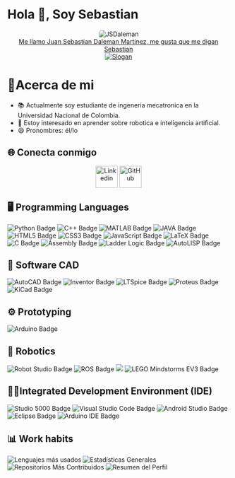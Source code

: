 # Hola 👋, Soy Sebastian


<div align="center">
<img src="https://imgur.com/M960LJi.png" alt="JSDaleman" style="border-radius: 5px;">
</div>


<!-- 
Para generación de la animación 
https://readme-typing-svg.herokuapp.com/demo/?font=Roboto&size=16&color=F7F7F7&center=true&vCenter=true&lines=In+the+stars%2C+we+are+inspired.
-->
<div align="center">
<a href="https://git.io/typing-svg">
  <picture>
    <source srcset="https://readme-typing-svg.herokuapp.com?font=Roboto&size=16&pause=1000&color=F7F7F7&center=true&vCenter=true&width=435&lines=En+las+estrellas%2C+nos+inspiramos." media="(prefers-color-scheme: dark)">
    <source srcset="https://readme-typing-svg.herokuapp.com?font=Roboto&size=16&pause=1000&color=3B82F6&center=true&vCenter=true&width=435&lines=En+las+estrellas%2C+nos+inspiramos." media="(prefers-color-scheme: light)">
    <figcaption>Me llamo Juan Sebastian Daleman Martinez, me gusta que me digan Sebastian</figcaption>
    <img src="https://readme-typing-svg.herokuapp.com?font=Roboto&size=16&pause=1000&color=3B82F6&center=true&vCenter=true&width=435&lines=En+las+estrellas%2C+nos+inspiramos." alt="Slogan">
  </picture>
</a>
</div>

# 📖Acerca de mi

<!--
- 🔭 I’m currently working on ... 
- 🌱 I’m currently learning ... 
- 👯 I’m looking to collaborate on ... 
- 🤔 I’m looking for help with ... 
- 💬 Ask me about ... 
- 📫 How to reach me: ... 
- 😄 Pronouns: ...
- ⚡ Fun fact: ... 
-->
- 📚 Actualmente soy estudiante de ingeneria mecatronica en la Universidad Nacional de Colombia.
- 🌱 Estoy interesado en aprender sobre robotica e inteligencia artificial. 
- 😄 Pronombres: él/lo

## 🌐 Conecta conmigo

<div id="social-media" align="center" style="display: flex; justify-content: center; align-items: center; gap: 4px;">
<!--
<a href="" target="_blank">
    <img src="./facebook.svg" alt="Facebook" width="50px">
</a>
<a href="" target="_blank">
    <img src="./gmail.svg" alt="Gmail" width="50px">
</a>
<a href="" target="_blank">
    <img src="./instagram.svg" alt="Gmail" width="50px">
</a>
<a href="" target="_blank">
    <img src="./x-light.svg#gh-dark-mode-only" alt="X" width="50px">
    <img src="./x.svg#gh-light-mode-only" alt="X" width="50px">
</a>
<a href="" target="_blank">
    <img src="./youtube.svg" alt="X" width="50px">
</a>
-->
<a href="https://www.linkedin.com/in/juan-daleman-a89a9071/" target="_blank">
  <img src="./linkedin.svg" alt="Linkedin" width="50px">
</a>
<a href="https://github.com/JSDaleman">
  <picture>
    <source srcset="./github-light.svg" media="(prefers-color-scheme: dark)">
    <source srcset="./github.svg" media="(prefers-color-scheme: light)">
    <img src="./github-light.svg" alt="GitHub" width="50px">
  </picture>
</a>

</div>

## 🖥️ Programming Languages


<div id="programming_lenguages"
     class="flex flex-wrap justify-center gap-x-[8px] gap-y-[2px]">
  <!-- Badges -->
  <!--
  Para generar las medallas 
  https://shields.io/badges/static-badge
  Iconos para las medallas disponibles
  https://simpleicons.org/?q=HTML
  Para colores en HEX
  https://htmlcolorcodes.com/es/
  Algunos diseños ya realizados de medallas
  https://github.com/alexandresanlim/Badges4-README.md-Profile#-contact-
  -->
  <img src="https://img.shields.io/badge/Python-3776AB?logo=python&logoColor=FFD43B" alt="Python Badge" class="h-8 w-auto" />
  <img src="https://img.shields.io/badge/C++-00599C?logo=cplusplus&logoColor=FFFFFF" alt="C++ Badge" class="h-8 w-auto" />
  <img src="https://img.shields.io/badge/MATLAB-E67E22?logo=matlab&logoColor=0072BD" alt="MATLAB Badge" class="h-8 w-auto" />
  <img src="https://img.shields.io/badge/Java-5382A1?logo=openjdk&logoColor=FFFFFF" alt="JAVA Badge" class="h-8 w-auto" />
  <img src="https://img.shields.io/badge/HTML5-E34F26?logo=html5&logoColor=white" alt="HTML5 Badge" class="h-8 w-auto" />
  <img src="https://img.shields.io/badge/CSS3-1572B6?logo=css3&logoColor=white" alt="CSS3 Badge" class="h-8 w-auto" />
  <img src="https://img.shields.io/badge/JavaScript-323330?&logo=javascript&logoColor=F7DF1E" alt="JavaScript Badge" class="h-8 w-auto" />
  <img src="https://img.shields.io/badge/LaTeX-008000?logo=latex&logoColor=white" alt="LaTeX Badge" class="h-8 w-auto" />
  <img src="https://img.shields.io/badge/C-A8B900?logo=c&logoColor=white" alt="C Badge" class="h-8 w-auto" />
  <img src="https://img.shields.io/badge/Assembly-FFB800?logo=code&logoColor=white" alt="Assembly Badge" class="h-8 w-auto" />
  <img src="https://img.shields.io/badge/Ladder%20Logic-008080?logo=electrical-engineering&logoColor=white" alt="Ladder Logic Badge" class="h-8 w-auto" />
  <img src="https://img.shields.io/badge/AutoLISP-D40808?logo=Mechanical-engineering&logoColor=white" alt="AutoLISP Badge" class="h-8 w-auto" />
</div>


## 📐 Software CAD

<div id="software_cad"
    class="flex flex-wrap justify-center gap-x-[8px] gap-y-[4px] mt-4">
  <img src="https://img.shields.io/badge/Autocad-E51050?logo=autocad&logoColor=white" alt="AutoCAD Badge" class="h-8 w-auto" />
  <img src="https://img.shields.io/badge/Inventor-FAA21B?logo=autodesk&logoColor=white" alt="Inventor Badge" class="h-8 w-auto" />
  <img src="https://img.shields.io/badge/LTSpice-800020?logo=analogdevices&logoColor=white" alt="LTSpice Badge" class="h-8 w-auto" />
  <img src="https://img.shields.io/badge/Proteus-0078D7?logo=circuit-board&logoColor=white" alt="Proteus Badge" class="h-8 w-auto" />
  <img src="https://img.shields.io/badge/KiCad-314CB6?logo=kicad&logoColor=white" alt="KiCad Badge" class="h-8 w-auto" />
</div>

## ⚙️ Prototyping

<div id="prototyping" class="flex flex-wrap justify-center">
  <img src="https://img.shields.io/badge/Arduino-00979D?logo=arduino&logoColor=white" alt="Arduino Badge" class="h-8 w-auto" />
</div>

## 🦾 Robotics

<div id="robotics" class="flex flex-wrap justify-center gap-x-[8px] gap-y-[4px] mt-4">

<img src="https://img.shields.io/badge/Robot%20Studio-FF0000?logo=abbrobotstudio&logoColor=white" alt="Robot Studio Badge" class="h-8 w-auto">
<img src="https://img.shields.io/badge/ROS-22314E?logo=ros&logoColor=white" alt="ROS Badge" class="h-8 w-auto">
<img src="https://img.shields.io/badge/Robotics%20Toolbox-007ACC?logo=mathworks&logoColor=white" class="h-8 w-auto">
<img src="https://img.shields.io/badge/LEGO%20Mindstorms%20EV3-FF0000?logo=lego&logoColor=white" alt="LEGO Mindstorms EV3 Badge" class="h-8 w-auto">


</div>

## 👨‍💻Integrated Development Environment (IDE)

<div id="ide" class="flex flex-wrap justify-center gap-x-[8px] gap-y-[4px] mt-4">

<img src="https://img.shields.io/badge/Studio%205000-2C3E50?logo=automation&logoColor=white" alt="Studio 5000 Badge" class="h-8 w-auto">
<img src="https://img.shields.io/badge/VS%20Code-007ACC?logo=visual-studio-code&logoColor=white" alt="Visual Studio Code Badge" class="h-8 w-auto">
<img src="https://img.shields.io/badge/Android%20Studio-3DDC84?logo=android&logoColor=white" alt="Android Studio Badge" class="h-8 w-auto">
<img src="https://img.shields.io/badge/Eclipse-2C2255?logo=eclipse&logoColor=white" alt="Eclipse Badge" class="h-8 w-auto">
<img src="https://img.shields.io/badge/Arduino%20IDE-00979D?logo=arduino&logoColor=white" alt="Arduino IDE Badge" class="h-8 w-auto">

</div>

## 📊 Work habits

<div id="work_habits" class="flex flex-wrap justify-center gap-x-[8px] gap-y-[4px] mt-4">
  <!--
  Para generar las estadisticas:
  https://github.com/anuraghazra/github-readme-stats?tab=readme-ov-file
  -->

  <!-- Lenguajes más usados -->
  <picture class="w-[300px] h-auto">
    <source srcset="https://github-readme-stats.vercel.app/api/top-langs/?username=JSDaleman&layout=compact&theme=tokyonight&hide_border=true" media="(prefers-color-scheme: dark)">
    <source srcset="https://github-readme-stats.vercel.app/api/top-langs/?username=JSDaleman&layout=compact&theme=default&hide_border=true" media="(prefers-color-scheme: light)">
    <img src="https://github-readme-stats.vercel.app/api/top-langs/?username=JSDaleman&layout=compact&theme=default&hide_border=true" alt="Lenguajes más usados" class="w-full" />
  </picture>

  <!-- Estadísticas generales -->
  <picture class="w-[300px] h-auto">
    <source srcset="https://github-readme-stats.vercel.app/api?username=JSDaleman&rank_icon=github&show_icons=true&theme=tokyonight&hide_border=true" media="(prefers-color-scheme: dark)">
    <source srcset="https://github-readme-stats.vercel.app/api?username=JSDaleman&rank_icon=github&show_icons=true&theme=default&hide_border=true" media="(prefers-color-scheme: light)">
    <img src="https://github-readme-stats.vercel.app/api?username=JSDaleman&rank_icon=github&show_icons=true&theme=default&hide_border=true" alt="Estadísticas Generales" class="w-full" />
  </picture>

  <!-- Repositorios más contribuidos -->
  <picture class="w-[300px] h-auto">
    <source srcset="https://github-contributor-stats.vercel.app/api?username=JSDaleman&limit=5&theme=tokyonight&hide_border=true&combine_all_yearly_contributions=true" media="(prefers-color-scheme: dark)">
    <source srcset="https://github-contributor-stats.vercel.app/api?username=JSDaleman&limit=5&theme=default&hide_border=true&combine_all_yearly_contributions=true" media="(prefers-color-scheme: light)">
    <img src="https://github-contributor-stats.vercel.app/api?username=JSDaleman&limit=5&theme=default&hide_border=true&combine_all_yearly_contributions=true" alt="Repositorios Más Contribuidos" class="w-full" />
  </picture>

  <!-- Resumen del perfil -->
  <picture class="w-[600px]">
    <source srcset="https://github-profile-summary-cards.vercel.app/api/cards/profile-details?username=JSDaleman&theme=tokyonight" media="(prefers-color-scheme: dark)">
    <source srcset="https://github-profile-summary-cards.vercel.app/api/cards/profile-details?username=JSDaleman&theme=default" media="(prefers-color-scheme: light)">
    <img src="https://github-profile-summary-cards.vercel.app/api/cards/profile-details?username=JSDaleman&theme=default" alt="Resumen del Perfil" class="w-full" />
  </picture>

  <!-- Streak stats-->
  <!--
  <img src="https://github-readme-streak-stats.herokuapp.com/?user=JSDaleman&theme=tokyonight&hide_border=true" alt="JSDaleman_streak" class="w-[600px]" />
  -->
</div>